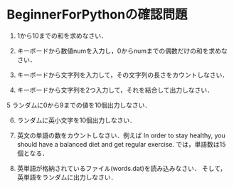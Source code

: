 # BeginnerForPythonの確認問題

1. 1から10までの和を求めなさい．

2. キーボードから数値numを入力し，0からnumまでの偶数だけの和を求めなさい．

3. キーボードから文字列を入力して，その文字列の長さをカウントしなさい．

4. キーボードから文字列を2つ入力して，それを結合して出力しなさい．

5  ランダムに0から9までの値を10個出力しなさい．

6. ランダムに英小文字を10個出力しなさい．

7. 英文の単語の数をカウントしなさい．例えば
In order to stay healthy, you should have a balanced diet and get regular exercise.
では，単語数は15個となる．

8. 英単語が格納されているファイル(words.dat)を読み込みなさい．
そして，英単語をランダムに出力しなさい．
